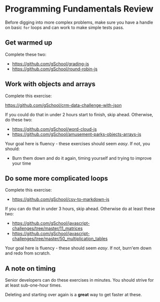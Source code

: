 # Programming Fundamentals Review

Before digging into more complex problems, make sure you have a handle on basic `for` loops and can work to make simple tests pass.

## Get warmed up

Complete these two:

- https://github.com/gSchool/grading-js
- https://github.com/gSchool/round-robin-js

## Work with objects and arrays

Complete this exercise:

https://github.com/gSchool/crm-data-challenge-with-json

If you could do that in under 2 hours start to finish, skip ahead.  Otherwise, do these two:

- https://github.com/gSchool/word-cloud-js
- https://github.com/gSchool/amusement-parks-objects-arrays-js

Your goal here is fluency - these exercises should seem _easy_.  If not, you should:

- Burn them down and do it again, timing yourself and trying to improve your time

## Do some more complicated loops

Complete this exercise:

- https://github.com/gSchool/csv-to-markdown-js

If you can do that in under 3 hours, skip ahead.  Otherwise do at least these two:

- https://github.com/gSchool/javascript-challenges/tree/master/11_matrices
- https://github.com/gSchool/javascript-challenges/tree/master/50_multiplication_tables

Your goal here is fluency - these should seem _easy_.  If not, burn'em down and redo from scratch.

## A note on timing

Senior developers can do these exercises in minutes.  You should strive for at least sub-one-hour times.

Deleting and starting over again is a **great** way to get faster at these.
